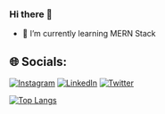 ### Hi there 👋

- 🌱 I’m currently learning MERN Stack 

## 🌐 Socials:
[![Instagram](https://img.shields.io/badge/Instagram-%23E4405F.svg?logo=Instagram&logoColor=white)]() 
[![LinkedIn](https://img.shields.io/badge/LinkedIn-%230077B5.svg?logo=linkedin&logoColor=white)](https://www.linkedin.com/in/abhishekjadhav7/)
[![Twitter](https://img.shields.io/badge/Twitter-%231DA1F2.svg?logo=Twitter&logoColor=white)](https://twitter.com/Abhishe35385019) 



[![Top Langs](https://github-readme-stats.vercel.app/api/top-langs/?username=Abhishek-Jadhav-AJ&hide_progress=true)](https://github.com/Abhishek-Jadhav-AJ/github-readme-stats)

